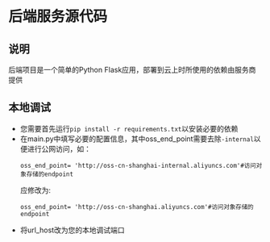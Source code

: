 # 后端服务源代码

## 说明
后端项目是一个简单的Python Flask应用，部署到云上时所使用的依赖由服务商提供

## 本地调试

* 您需要首先运行```pip install -r requirements.txt```以安装必要的依赖
* 在main.py中填写必要的配置信息，其中oss_end_point需要去除```-internal```以便进行公网访问，如：
    ```
    oss_end_point= 'http://oss-cn-shanghai-internal.aliyuncs.com'#访问对象存储的endpoint
    ```
    应修改为:
    ```
    oss_end_point= 'http://oss-cn-shanghai.aliyuncs.com'#访问对象存储的endpoint
    ```
* 将url_host改为您的本地调试端口